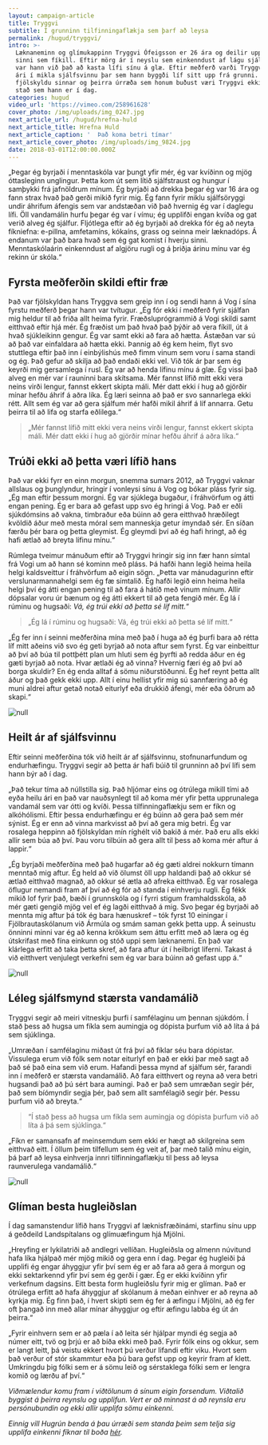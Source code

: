 ```yaml
---
layout: campaign-article
title: Tryggvi
subtitle: Í grunninn tilfinningaflækja sem þarf að leysa
permalink: /hugud/tryggvi/
intro: >-
  Læknaneminn og glímukappinn Tryggvi Ófeigsson er 26 ára og deilir upplifun
  sinni sem fíkill. Eftir mörg ár í neyslu sem einkenndust af lágu sjálfstrausti
  var hann við það að kasta lífi sínu á glæ. Eftir meðferð varði Tryggvi heilu
  ári í mikla sjálfsvinnu þar sem hann byggði líf sitt upp frá grunni. Án
  fjölskyldu sinnar og þeirra úrræða sem honum buðust væri Tryggvi ekki á þeim
  stað sem hann er í dag. 
categories: hugud
video_url: 'https://vimeo.com/258961628'
cover_photo: /img/uploads/img_0247.jpg
next_article_url: /hugud/hrefna-huld
next_article_title: Hrefna Huld
next_article_caption: '  Það koma betri tímar'
next_article_cover_photo: /img/uploads/img_9824.jpg
date: 2018-03-01T12:00:00.000Z
---
```

„Þegar ég byrjaði í menntaskóla var þungt yfir mér, ég var kvíðinn og mjög óttasleginn unglingur. Þetta kom út sem lítið sjálfstraust og hungur í samþykki frá jafnöldrum mínum. Ég byrjaði að drekka þegar ég var 16 ára og fann strax hvað það gerði mikið fyrir mig. Ég fann fyrir miklu sjálfsöryggi undir áhrifum áfengis sem var andstæðan við það hvernig ég var í daglegu lífi.  Öll vandamálin hurfu þegar ég var í vímu; ég upplifði engan kvíða og gat verið alveg ég sjálfur. Fljótlega eftir að ég byrjaði að drekka fór ég að neyta fíkniefna: e-pillna, amfetamíns, kókaíns, grass og seinna meir læknadóps. Á endanum var það bara hvað sem ég gat komist í hverju sinni. Menntaskólaárin einkenndust af algjöru rugli og á þriðja árinu mínu var ég rekinn úr skóla.“

## Fyrsta meðferðin skildi eftir fræ

Það var fjölskyldan hans Tryggva sem greip inn í og sendi hann á Vog í sína fyrstu meðferð þegar hann var tvítugur. „Ég fór ekki í meðferð fyrir sjálfan mig heldur til að friða allt heima fyrir. Fræðsluprógrammið á Vogi skildi samt eitthvað eftir hjá mér. Ég fræðist um það hvað það þýðir að vera fíkill, út á hvað sjúkleikinn gengur. Ég var samt ekki að fara að hætta. Ástæðan var sú að það var einfaldara að hætta ekki. Þannig að ég kem heim, flyt svo stuttlega eftir það inn í einbýlishús með fimm vinum sem voru í sama standi og ég. Það gefur að skilja að það endaði ekki vel. Við tók ár þar sem ég keyrði mig gersamlega í rusl. Ég var að henda lífinu mínu á glæ. Ég vissi það alveg en mér var í rauninni bara skítsama. Mér fannst lífið mitt ekki vera neins virði lengur, fannst ekkert skipta máli. Mér datt ekki í hug að gjörðir mínar hefðu áhrif á aðra líka. Ég læri seinna að það er svo sannarlega ekki rétt. Allt sem ég var að gera sjálfum mér hafði mikil áhrif á líf annarra. Getu þeirra til að lifa og starfa eðlilega.“

> „Mér fannst lífið mitt ekki vera neins virði lengur, fannst ekkert skipta máli. Mér datt ekki í hug að gjörðir mínar hefðu áhrif á aðra líka.“

## Trúði ekki að þetta væri lífið hans

Það var ekki fyrr en einn morgun, snemma sumars 2012, að Tryggvi vaknar allslaus og þunglyndur, hringir í vonleysi sínu á Vog og bókar pláss fyrir sig. „Ég man eftir þessum morgni. Ég var sjúklega bugaður, í fráhvörfum og átti engan pening.  Ég er bara að gefast upp svo ég hringi á Vog. Það er eðli sjúkdómsins að vakna, timbraður eða búinn að gera eitthvað  hræðilegt kvöldið áður með mesta móral sem manneskja getur ímyndað sér.  En síðan færðu þér bara og þetta gleymist. Ég gleymdi því að ég hafi hringt, að ég hafi ætlað að breyta lífinu mínu.“

Rúmlega tveimur mánuðum eftir að Tryggvi hringir sig inn fær hann símtal frá Vogi um að hann sé kominn með pláss. Þá hafði hann legið heima heila helgi kaldsveittur í fráhvörfum að eigin sögn. „Þetta var mánudagurinn eftir verslunarmannahelgi sem ég fæ símtalið. Ég hafði legið einn heima heila helgi því ég átti engan pening til að fara á hátíð með vinum mínum. Allir dópsalar voru úr bænum og ég átti ekkert til að geta fengið mér. Ég lá í rúminu og hugsaði: _Vá, ég trúi ekki að þetta sé líf mitt._“

> „Ég lá í rúminu og hugsaði: Vá, ég trúi ekki að þetta sé líf mitt.“

„Ég fer inn í seinni meðferðina mína með það í huga að ég þurfi bara að rétta líf mitt aðeins við svo ég geti byrjað að nota aftur sem fyrst. Ég var einbeittur að því að búa til pottþétt plan um hluti sem ég þyrfti að redda áður en ég gæti byrjað að nota. Hvar ætlaði ég að vinna? Hvernig færi ég að því að borga skuldir? En ég enda alltaf á sömu niðurstöðunni. Ég hef reynt þetta allt áður og það gekk ekki upp. Allt í einu hellist yfir mig sú sannfæring að ég muni aldrei aftur getað notað eiturlyf eða drukkið áfengi, mér eða öðrum að skapi.“ 

![null](/img/uploads/img_0185.jpg)

## Heilt ár af sjálfsvinnu

Eftir seinni meðferðina tók við heilt ár af sjálfsvinnu, stofnunarfundum og endurhæfingu. Tryggvi segir að þetta ár hafi búið til grunninn að því lífi sem hann  býr að í dag. 

„Það tekur tíma að núllstilla sig. Það hljómar eins og ótrúlega mikill tími að eyða heilu ári en það var nauðsynlegt til að koma mér yfir þetta upprunalega vandamál sem var ótti og kvíði. Þessa tilfinningaflækju sem er fíkn og alkóhólismi.  Eftir þessa endurhæfingu er ég búinn að gera það sem mér sýnist. Ég er enn að vinna markvisst að því að gera mig betri. Ég var rosalega heppinn að  fjölskyldan mín ríghélt við bakið á mér. Það eru alls ekki allir sem búa að því.  Þau voru tilbúin að gera allt til þess að koma mér aftur á lappir.“

„Ég byrjaði meðferðina með það hugarfar að ég gæti aldrei nokkurn tímann menntað mig aftur. Ég held að við ölumst öll upp haldandi það að okkur sé ætlað eitthvað magnað, að okkur sé ætla að afreka eitthvað. Ég var rosalega öflugur nemandi fram af því að ég fór að standa í einhverju rugli. Ég fékk mikið lof fyrir það, bæði í grunnskóla og í fyrri stigum framhaldsskóla, að mér gæti gengið mjög vel ef ég lagði eitthvað á mig. Svo þegar ég byrjaði að mennta mig aftur þá tók ég bara hænuskref – tók fyrst  10 einingar í Fjölbrautaskólanum við Ármúla og smám saman gekk þetta upp. Á seinustu önninni minni var ég að kenna krökkum sem áttu erfitt með að læra og ég útskrifast með fína einkunn og stóð uppi sem læknanemi. En það var klárlega erfitt að taka þetta skref, að fara aftur út í heilbrigt líferni. Takast á við eitthvert venjulegt verkefni sem ég var bara búinn að gefast upp á.“

![null](/img/uploads/img_0239.jpg)

## Léleg sjálfsmynd stærsta vandamálið

Tryggvi segir að meiri vitneskju þurfi í samfélaginu um þennan sjúkdóm. Í stað þess að hugsa um fíkla sem aumingja og dópista þurfum við að líta á þá sem sjúklinga. 

„Umræðan í samfélaginu miðast út frá því að fíklar séu bara dópistar. Vissulega erum við fólk sem notar eiturlyf en það er ekki þar með sagt að það sé það eina sem við erum. Hafandi þessa mynd af sjálfum sér, farandi inn í meðferð er stærsta vandamálið. Að fara eitthvert og reyna að vera betri hugsandi það að þú sért bara aumingi. Það er það sem umræðan segir þér, það sem bíómyndir segja þér, það sem allt samfélagið segir þér. Þessu þurfum við að breyta.“

> “Í stað þess að hugsa um fíkla sem aumingja og dópista þurfum við að líta á þá sem sjúklinga.“ 

„Fíkn er samansafn af meinsemdum sem ekki er hægt að skilgreina sem eitthvað eitt. Í öllum þeim tilfellum sem ég veit af, þar með talið mínu eigin, þá þarf að leysa einhverja innri tilfinningaflækju til þess að leysa raunverulega vandamálið.“

![null](/img/uploads/tryggvi_1.jpg)

## Glíman besta hugleiðslan

Í dag samanstendur lífið hans Tryggvi af læknisfræðinámi, starfinu sínu upp á geðdeild Landspítalans og glímuæfingum hjá Mjölni. 

„Hreyfing er lykilatriði að andlegri vellíðan. Hugleiðsla og almenn núvitund hafa líka hjálpað mér mjög mikið og gera enn í dag. Þegar ég hugleiði þá upplifi ég engar áhyggjur yfir því sem ég er að fara að gera á morgun og ekki sektarkennd yfir því sem ég gerði í gær. Ég er ekki kvíðinn yfir verkefnum dagsins. Eitt besta form hugleiðslu fyrir mig er glíman. Það er ótrúlega erfitt að hafa áhyggjur af skólanum á meðan einhver er að reyna að kyrkja mig. Ég finn það, í hvert skipti sem ég fer á æfingu í Mjölni, að ég fer oft þangað inn með allar mínar áhyggjur og eftir æfingu labba ég út án þeirra.“

„Fyrir einhvern sem er að pæla í að leita sér hjálpar myndi ég segja að númer eitt, tvö og þrjú er að  bíða ekki með það. Fyrir fólk eins og okkur, sem er langt leitt,  þá veistu ekkert hvort þú verður lifandi eftir viku. Hvort sem það verður of stór skammtur eða þú bara gefst upp og keyrir fram af klett. Umkringdu þig fólki sem er á sömu leið og sérstaklega fólki sem er lengra komið og lærðu af því.“



_Viðmælendur komu fram í viðtölunum á sínum eigin forsendum. Viðtalið byggist á þeirra reynslu og upplifun. Vert er að minnast á að reynsla eru persónubundin og ekki allir upplifa sömu einkenni._

_Einnig vill Hugrún benda á þau úrræði sem standa þeim sem telja sig upplifa einkenni fíknar til boða _[_hér_](http://gedfraedsla.is/fiknisjukdomar/)_._
